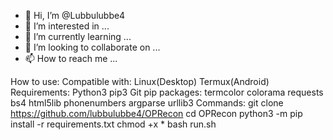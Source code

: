 - 👋 Hi, I’m @Lubbulubbe4
- 👀 I’m interested in ...
- 🌱 I’m currently learning ...
- 💞️ I’m looking to collaborate on ...
- 📫 How to reach me ...

<!---
Lubbulubbe4/Lubbulubbe4 is a ✨ special ✨ repository because its `README.md` (this file) appears on your GitHub profile.
You can click the Preview link to take a look at your changes.
--->
How to use:
Compatible with:
Linux(Desktop)
Termux(Android)
Requirements:
Python3
pip3
Git
pip packages:
termcolor
colorama
requests
bs4
html5lib
phonenumbers
argparse
urllib3
Commands:
git clone https://github.com/lubbulubbe4/OPRecon
cd OPRecon
python3 -m pip install -r requirements.txt
chmod +x *
bash run.sh
